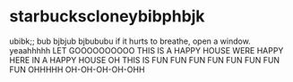 # starbuckscloneybibphbjk
ubibk;;
bub
bjbjub
bjbububu
if it hurts to breathe, open a window.
yeaahhhhh
LET GOOOOOOOOOO
THIS IS
A HAPPY HOUSE
WERE HAPPY HERE
IN A HAPPY HOUSE
OH THIS IS
FUN
FUN
FUN FUN
FUN FUN
FUN FUN
OHHHHH OH-OH-OH-OH-OHH
